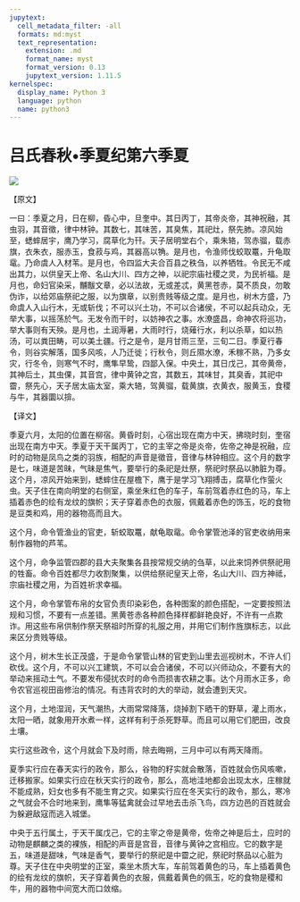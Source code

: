 ```yaml
---
jupytext:
  cell_metadata_filter: -all
  formats: md:myst
  text_representation:
    extension: .md
    format_name: myst
    format_version: 0.13
    jupytext_version: 1.11.5
kernelspec:
  display_name: Python 3
  language: python
  name: python3
---
```

# 吕氏春秋&#8226;季夏纪第六季夏

![](image/cover.jpg)

【原文】

一曰：季夏之月，日在柳，昏心中，旦奎中。其日丙丁，其帝炎帝，其神祝融，其虫羽，其音徵，律中林钟。其数七，其味苦，其臭焦，其祀灶，祭先肺。凉风始至，蟋蟀居宇，鹰乃学习，腐草化为幵。天子居明堂右个，乘朱辂，驾赤骝，载赤旗，衣朱衣，服赤玉，食菽与鸡，其器高以觕。是月也，令渔师伐蛟取鼍，升龟取鼋。乃命虞人入材苇。是月也，令四监大夫合百县之秩刍，以养牺牲。令民无不咸出其力，以供皇天上帝、名山大川、四方之神，以祀宗庙社稷之灵，为民祈福。是月也，命妇官染采，黼黻文章，必以法故，无或差忒，黄黑苍赤，莫不质良，勿敢伪诈，以给郊庙祭祀之服，以为旗章，以别贵贱等级之度。是月也，树木方盛，乃命虞人入山行木，无或斩伐；不可以兴土功，不可以合诸侯，不可以起兵动众，无举大事，以摇荡於气。无发令而干时，以妨神农之事。水潦盛昌，命神农将巡功，举大事则有天殃。是月也，土润溽暑，大雨时行，烧薙行水，利以杀草，如以热汤，可以粪田畴，可以美土疆。行之是令，是月甘雨三至，三旬二日。季夏行春令，则谷实解落，国多风咳，人乃迁徙；行秋令，则丘隰水潦，禾稼不熟，乃多女灾，行冬令，则寒气不时，鹰隼早鸷，四鄙入保。中央土，其日戊己，其帝黄帝，其神后土，其虫倮，其音宫，律中黄钟之宫，其数五，其味甘，其臭香，其祀中霤，祭先心，天子居太庙太室，乘大辂，驾黄骝，载黄旗，衣黄衣，服黄玉，食稷与牛，其器圜以揜。

【译文】

季夏六月，太阳的位置在柳宿。黄昏时刻，心宿出现在南方中天，拂晓时刻，奎宿出现在南方中天。季夏于天干属丙丁，它的主宰之帝是炎帝，佐帝之神是祝融，应时的动物是凤鸟之类的羽族，相配的声音是徵音，音律与林钟相应。这个月的数字是七，味道是苦昧，气昧是焦气，要举行的条祀是灶祭，祭祀时祭品以肺脏为尊。这个月，凉风开始来到，蟋蟀住在屋檐下，鹰于是学习飞翔搏击，腐草化作萤火虫。天子住在南向明堂的右侧室，乘坐朱红色的车子，车前驾着赤红色的马，车上插着赤色的绘有龙纹的旗帜；天子穿着赤色的衣服，佩戴着赤色的饰玉，吃的食物是豆类和鸡，用的器物高而且大。

这个月，命令管渔业的官吏，斩蛟取鼍，献龟取鼋。命令掌管池泽的官吏收纳用来制作器物的芦苇。

这个月，命争监管四郡的县大夫聚集各县按常规交纳的刍草，以此来饲养供祭祀用的牲畜。命令百姓都尽力收割聚集，以供给祭祀皇天上帝，名山大川、四方神祗，宗庙社稷之用，为百姓祈求幸福。

这个月，命令掌管布帛的女官负责印染彩色，各种图案的颜色搭配，一定要按照法规和习惯，不要有一点差错。黑黄苍赤各种颜色择样都鲜艳良好，不许有一点欺诈。用这些布帛供制作祭天祭祖时所穿的礼服之用，并用它们制作旌旗标志，以此来区分贵贱等级。

这个月，树木生长正茂盛，于是命令掌管山林的官吏到山里去巡视树木，不许人们砍伐。这个月，不可以兴工建筑，不可以会合诸侯，不可以兴师动众，不要有大的举动来摇动土气。不要发布侵扰农时的命令而损害农耕之事。达个月雨水正多，命令农官巡视田亩修治的情况。有违背农时的大的举动，就会遭到天灾。

这个月，土地湿润，天气潮热，大雨常常降落，烧掉割下晒干的野草，灌上雨水，太阳一晒，就象用开水煮一样，这样有利于杀死野草。而且可以用它们肥田，改良土壤。

实行这些政令，这个月就会下及时雨，除去晦朔，三月中可以有两天降雨。

夏季实行应在春天实行的政令，那么，谷物的籽实就会散落，百姓就会伤风咳嗽，迁移搬家。如果实行应在秋天实行的政令，那么，高地洼地都会出现太水，庄稼就不能成熟，妇女也多有不能生育之灾。如果实行应在冬天实行的政令，那么，寒冷之气就会不合时地来到，鹰隼等猛禽就会过早地去击杀飞鸟，四方边邑的百姓就会为躲避敌寇而逃入城堡。

中央于五行属土，于天干属戊己，它的主宰之帝是黄帝，佐帝之神是后土，应时的动物是麒麟之类的裸族，相配的声音是宫音，音律与黄钟之宫相应。它的数字是五，味道是甜味，气味是香气，要举行的祭祀是中霤之祀，祭祀时祭品以心脏为尊。天子住在中央明堂的正室，乘坐木质大车，车前驾着黄色的马，车上插着黄色的绘有龙纹的旗帜，天子穿着黄色的衣服，佩戴着黄色的佩玉，吃的食物是稷和牛，用的器物中间宽大而口敛缩。



